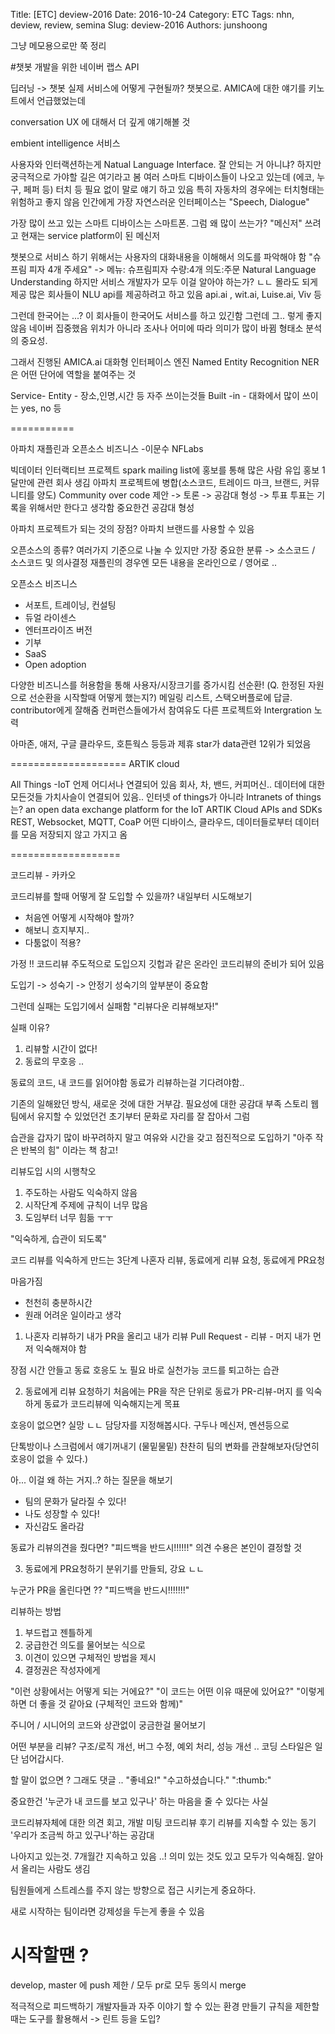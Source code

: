 Title: [ETC] deview-2016
Date: 2016-10-24
Category: ETC
Tags: nhn, deview, review, semina
Slug: deview-2016
Authors: junshoong

그냥 메모용으로만 쭉 정리

#챗봇 개발을 위한 네이버 랩스 API

딥러닝 -> 챗봇
실제 서비스에 어떻게 구현될까? 챗봇으로.
AMICA에 대한 얘기를 키노트에서 언급했었는데

conversation UX 에 대해서 더 깊게 얘기해볼 것

embient intelligence 서비스

사용자와 인터랙션하는게 Natual Language Interface.
잘 안되는 거 아니냐?
하지만 궁극적으로 가야할 길은 여기라고 봄
여러 스마트 디바이스들이 나오고 있는데 (에코, 누구, 페퍼 등)
터치 등 필요 없이 말로 얘기 하고 있음
특히 자동차의 경우에는 터치형태는 위험하고 좋지 않음
인간에게 가장 자연스러운 인터페이스는 "Speech, Dialogue"

가장 많이 쓰고 있는 스마트 디바이스는 스마트폰.
그럼 왜 많이 쓰는가? "메신저" 쓰려고
현재는 service platform이 된 메신저

챗봇으로 서비스 하기 위해서는
사용자의 대화내용을 이해해서 의도를 파악해야 함
"슈프림 피자 4개 주세요" -> 메뉴: 슈프림피자 수량:4개 의도:주문
Natural Language Understanding
하지만 서비스 개발자가 모두 이걸 알아야 하는가? ㄴㄴ 몰라도 되게 제공
많은 회사들이 NLU api를 제공하려고 하고 있음
api.ai , wit.ai, Luise.ai, Viv 등

그런데 한국어는 ...?
이 회사들이 한국어도 서비스를 하고 있긴함
그런데 그.. 렇게 좋지 않음 네이버 집중했음
위치가 아니라 조사나 어미에 따라 의미가 많이 바뀜 형태소 분석의 중요성.

그래서 진행된 AMICA.ai
대화형 인터페이스 엔진
Named Entity Recognition NER은 어떤 단어에 역할을 붙여주는 것

Service- Entity - 장소,인명,시간 등 자주 쓰이는것들
Built -in -  대화에서 많이 쓰이는 yes, no 등

===========

아파치 재플린과 오픈소스 비즈니스
-이문수 NFLabs

빅데이터 인터랙티브 프로젝트
spark mailing list에 홍보를 통해 많은 사람 유입
홍보 1달만에 관련 회사 생김
아파치 프로젝트에 병합(소스코드, 트레이드 마크, 브랜드, 커뮤니티를 양도)
Community over code
제안 -> 토론 -> 공감대 형성 -> 투표
투표는 기록을 위해서만 한다고 생각함
중요한건 공감대 형성

아파치 프로젝트가 되는 것의 장점?
아파치 브랜드를 사용할 수 있음

오픈소스의 종류?
여러가지 기준으로 나눌 수 있지만 가장 중요한 분류 -> 소스코드 / 소스코드 및 의사결정
재플린의 경우엔 모든 내용을 온라인으로 / 영어로 ..

오픈소스 비즈니스
- 서포트, 트레이닝, 컨설팅
- 듀얼 라이센스
- 엔터프라이즈 버전
- 기부
- SaaS
- Open adoption

다양한 비즈니스를 허용함을 통해 사용자/시장크기를 증가시킴
선순환!
(Q. 한정된 자원으로 선순환을 시작할때 어떻게 했는지?)
메일링 리스트, 스택오버플로에 답글. contributor에게 잘해줌
컨퍼런스들에가서 참여유도 다른 프로젝트와 Intergration 노력


아마존, 애저, 구글 클라우드, 호튼웍스 등등과 제휴
star가 data관련 12위가 되었음


====================
ARTIK cloud

All Things -IoT
언제 어디서나 연결되어 있음
회사, 차, 밴드, 커피머신..
데이터에 대한 모든것들
가치사슬이 연결되어 있음..
인터넷 of things가 아니라 Intranets of things 는?
an open data exchange platform for the IoT
ARTIK Cloud
APIs and SDKs
REST, Websocket, MQTT, CoaP
어떤 디바이스, 클라우드, 데이터들로부터 데이터를 모음
저장되지 않고 가지고 옴

===================

코드리뷰 - 카카오

코드리뷰를 할때 어떻게 잘 도입할 수 있을까?
내일부터 시도해보기

- 처음엔 어떻게 시작해야 할까?
- 해보니 흐지부지..
- 다툼없이 적용?

가정 !!
코드리뷰 주도적으로 도입으지
깃헙과 같은 온라인 코드리뷰의 준비가 되어 있음

도입기 -> 성숙기 -> 안정기
성숙기의 앞부분이 중요함

그런데 실패는 도입기에서 실패함
"리뷰다운 리뷰해보자!"

실패 이유?
1. 리뷰할 시간이 없다!
2. 동료의 무호응
..

동료의 코드, 내 코드를 읽어야함 동료가 리뷰하는걸 기다려야함..


기존의 일해왔던 방식, 새로운 것에 대한 거부감. 필요성에 대한 공감대 부족
스토리 웹팀에서 유지할 수 있었던건 초기부터 문화로 자리를 잘 잡아서 그럼

습관을 갑자기 많이 바꾸려하지 말고 여유와 시간을 갖고 점진적으로 도입하기
"아주 작은 반복의 힘" 이라는 책 참고!

리뷰도입 시의 시행착오
1. 주도하는 사람도 익숙하지 않음
2. 시작단계 주제에 규칙이 너무 많음
3. 도임부터 너무 힘듦 ㅜㅜ

"익숙하게, 습관이 되도록"

코드 리뷰를 익숙하게 만드는 3단계
나혼자 리뷰, 동료에게 리뷰 요청, 동료에게 PR요청

마음가짐
- 천천히 충분하시간
- 원래 어려운 일이라고 생각

1. 나혼자 리뷰하기
내가 PR을 올리고 내가 리뷰
Pull Request - 리뷰 - 머지
내가 먼저 익숙해져야 함

장점
시간 안들고 동료 호응도 노 필요 바로 실천가능 코드를 퇴고하는 습관

2. 동료에게 리뷰 요청하기
처음에는 PR을 작은 단위로
동료가 PR-리뷰-머지 를 익숙하게
동료가 코드리뷰에 익숙해지는게 목표

호응이 없으면? 실망 ㄴㄴ 담당자를 지정해봅시다. 구두나 메신저, 멘션등으로

단톡방이나 스크럼에서 얘기꺼내기 (물밑물밑)
찬찬히 팀의 변화를 관찰해보자(당연히 호응이 없을 수 있다.)

아... 이걸 왜 하는 거지..? 하는 질문을 해보기
- 팀의 문화가 달라질 수 있다!
- 나도 성장할 수 있다!
- 자신감도 올라감

동료가 리뷰의견을 줬다면?
"피드백을 반드시!!!!!!"
의견 수용은 본인이 결정할 것

3. 동료에게 PR요청하기
분위기를 만들되, 강요 ㄴㄴ

누군가 PR을 올린다면 ??
"피드백을 반드시!!!!!!!"

리뷰하는 방법
1. 부드럽고 젠틀하게
2. 궁급한건 의도를 물어보는 식으로
3. 이견이 있으면 구체적인 방법을 제시
4. 결정권은 작성자에게

"이런 상황에서는 어떻게 되는 거에요?"
"이 코드는 어떤 이유 때문에 있어요?"
"이렇게 하면 더 좋을 것 같아요 (구체적인 코드와 함께)"

주니어 / 시니어의 코드와 상관없이 궁금한걸 물어보기

어떤 부분을 리뷰?
구조/로직 개선, 버그 수정, 예외 처리, 성능 개선 ..
코딩 스타일은 일단 넘어갑시다.

할 말이 없으면 ?
그래도 댓글 .. "좋네요!" "수고하셨습니다." ":thumb:"

중요한건 '누군가 내 코드를 보고 있구나' 하는 마음을 줄 수 있다는 사실

코드리뷰자체에 대한 의견
회고, 개발 미팅
코드리뷰 후기
리뷰를 지속할 수 있는 동기
'우리가 조금씩 하고 있구나'하는 공감대

나아지고 있는것.
7개월간 지속하고 있음 ..!
의미 있는 것도 있고 모두가 익숙해짐. 알아서 올리는 사람도 생김


팀원들에게 스트레스를 주지 않는 방향으로 접근 시키는게 중요하다.

새로 시작하는 팀이라면
강제성을 두는게 좋을 수 있음

# 시작할땐 ?
develop, master 에 push 제한 / 모두 pr로
모두 동의시 merge

적극적으로 피드백하기
개발자들과 자주 이야기 할 수 있는 환경 만들기
규칙을 제한할때는 도구를 활용해서
  -> 린트 등을 도입?

